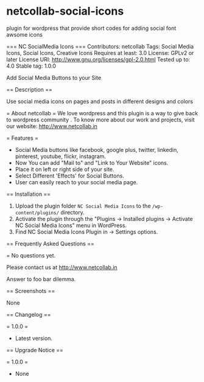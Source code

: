 # netcollab-social-icons
plugin for wordpress that provide short codes for adding social font awsome icons

=== NC SocialMedia Icons ===
Contributors: netcollab
Tags: Social Media Icons, Social Icons, Creative Icons
Requires at least: 3.0
License: GPLv2 or later
License URI: http://www.gnu.org/licenses/gpl-2.0.html 
Tested up to: 4.0
Stable tag: 1.0.0

Add Social Media Buttons to your Site

== Description ==

Use social media icons on pages and posts in different designs and colors

= About netcollab =
We love wordpress and this plugin is a way to give back to wordpress community . 
To know more about our work and projects, visit our website: <http://www.netcollab.in>

= Features =

- Social Media buttons like facebook, google plus, twitter, linkedin, pinterest, youtube, flickr, instagram.
- Now You can add "Mail to" and "Link to Your Website" icons.
- Place it on left or right side of your site.
- Select Different 'Effects' for Social Buttons.
- User can easily reach to your social media page.


== Installation ==

1. Upload the plugin folder `NC Social Media Icons` to the `/wp-content/plugins/` directory.
2. Activate the plugin through the "Plugins -> Installed plugins -> Activate NC Social Media Icons" menu in WordPress.
3. Find NC Social Media Icons Plugin in -> Settings options.


== Frequently Asked Questions ==

= No questions yet.

Please contact us at <http://www.netcollab.in>

Answer to foo bar dilemma.

== Screenshots ==

None

== Changelog ==

= 1.0.0 =
* Latest version.


== Upgrade Notice ==

= 1.0.0 =
* None
